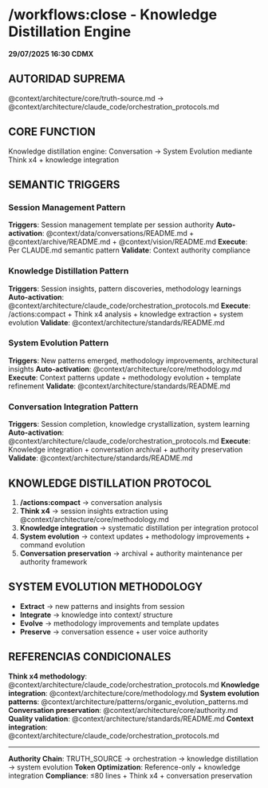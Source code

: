 # /workflows:close - Knowledge Distillation Engine

**29/07/2025 16:30 CDMX**

## AUTORIDAD SUPREMA
@context/architecture/core/truth-source.md → @context/architecture/claude_code/orchestration_protocols.md

## CORE FUNCTION
Knowledge distillation engine: Conversation → System Evolution mediante Think x4 + knowledge integration

## SEMANTIC TRIGGERS
### Session Management Pattern
**Triggers**: Session management template per session authority
**Auto-activation**: @context/data/conversations/README.md + @context/archive/README.md + @context/vision/README.md
**Execute**: Per CLAUDE.md semantic pattern
**Validate**: Context authority compliance


### Knowledge Distillation Pattern
**Triggers**: Session insights, pattern discoveries, methodology learnings
**Auto-activation**: @context/architecture/claude_code/orchestration_protocols.md
**Execute**: /actions:compact + Think x4 analysis + knowledge extraction + system evolution
**Validate**: @context/architecture/standards/README.md

### System Evolution Pattern
**Triggers**: New patterns emerged, methodology improvements, architectural insights
**Auto-activation**: @context/architecture/core/methodology.md
**Execute**: Context patterns update + methodology evolution + template refinement
**Validate**: @context/architecture/standards/README.md

### Conversation Integration Pattern
**Triggers**: Session completion, knowledge crystallization, system learning
**Auto-activation**: @context/architecture/claude_code/orchestration_protocols.md
**Execute**: Knowledge integration + conversation archival + authority preservation
**Validate**: @context/architecture/standards/README.md

## KNOWLEDGE DISTILLATION PROTOCOL
1. **/actions:compact** → conversation analysis
2. **Think x4** → session insights extraction using @context/architecture/core/methodology.md
3. **Knowledge integration** → systematic distillation per integration protocol
4. **System evolution** → context updates + methodology improvements + command evolution
5. **Conversation preservation** → archival + authority maintenance per authority framework

## SYSTEM EVOLUTION METHODOLOGY
- **Extract** → new patterns and insights from session
- **Integrate** → knowledge into context/ structure
- **Evolve** → methodology improvements and template updates
- **Preserve** → conversation essence + user voice authority

## REFERENCIAS CONDICIONALES
**Think x4 methodology**: @context/architecture/claude_code/orchestration_protocols.md
**Knowledge integration**: @context/architecture/core/methodology.md
**System evolution patterns**: @context/architecture/patterns/organic_evolution_patterns.md
**Conversation preservation**: @context/architecture/core/authority.md
**Quality validation**: @context/architecture/standards/README.md
**Context integration**: @context/architecture/claude_code/orchestration_protocols.md

---
**Authority Chain**: TRUTH_SOURCE → orchestration → knowledge distillation → system evolution
**Token Optimization**: Reference-only + knowledge integration
**Compliance**: ≤80 lines + Think x4 + conversation preservation